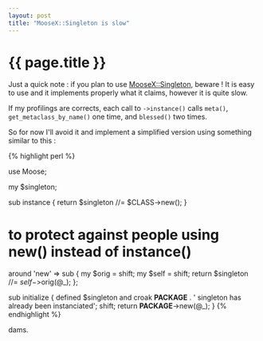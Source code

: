 ```yaml
---
layout: post
title: "MooseX::Singleton is slow"
---
```


# {{ page.title }}

Just a quick note : if you plan to use
[MooseX::Singleton](https://metacpan.org/module/MooseX::Singleton), beware ! It
is easy to use and it implements properly what it claims, however it is quite
slow.

If my profilings are corrects, each call to `->instance()` calls `meta()`,
`get_metaclass_by_name()` one time, and `blessed()` two times.

So for now I'll avoid it and implement a simplified version using something
similar to this :

{% highlight perl %}

use Moose;

my $singleton;

sub instance {
    return $singleton //= $CLASS->new();
}

# to protect against people using new() instead of instance()
around 'new' => sub {
    my $orig = shift;
    my $self = shift;
    return $singleton //= $self->$orig(@_);
};

sub initialize {
    defined $singleton
      and croak __PACKAGE__ . ' singleton has already been instanciated'; 
    shift;
    return __PACKAGE__->new(@_);
}
{% endhighlight %}

dams.
